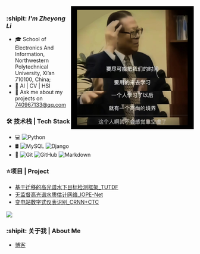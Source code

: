 <img align="right"  width=330 src="https://github.com/lijinchao98/lijinchao98/blob/main/pic/xuexi.jpg" />

### :shipit: ***I'm Zheyong Li***

- 🎓 School of Electronics And Information, Northwestern Polytechnical University, Xi’an 710100, China;
- 🌱 AI | CV | HSI 
- 💬 Ask me about my projects on [740967133@qq.com](mailto:740967133@qq.com)

### 🛠 技术栈 | Tech Stack

- 💻  ![Python](https://img.shields.io/badge/-Python-brightgreen)
- 🛢  ![MySQL](https://img.shields.io/badge/-MySQL-333333?style=flat&logo=mysql) ![Django](https://img.shields.io/badge/-Django-orange) 
- 🔧  ![Git](https://img.shields.io/badge/-Git-333333?style=flat&logo=git)
![GitHub](https://img.shields.io/badge/-GitHub-333333?style=flat&logo=github)
![Markdown](https://img.shields.io/badge/-Markdown-333333?style=flat&logo=markdown)

### ⭐项目 | Project
- [基于迁移的高光谱水下目标检测框架_TUTDF](https://github.com/lijinchao98/TUTDF)
- [无监督高光谱水质估计网络_IOPE-Net](https://github.com/lijinchao98/IOPE-Net)
- [变电站数字式仪表识别_CRNN+CTC](https://github.com/lijinchao98/digital_pred_func)

<img align="center" src="https://github-readme-stats.vercel.app/api/?username=lijinchao98&show_icons=true&theme=tokyonight" />

### :shipit: 关于我 | About Me
- [博客](http://lizheyong.com)
